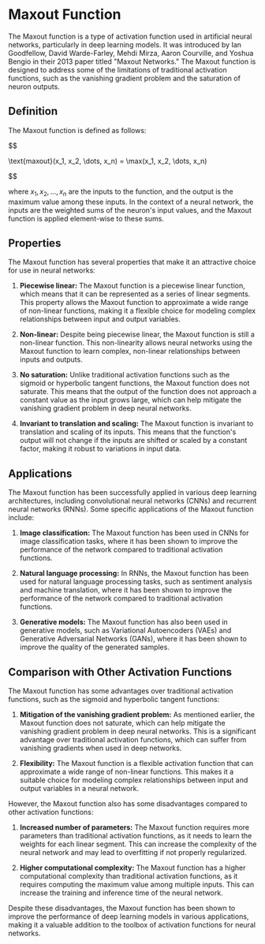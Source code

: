 # Maxout Function

The Maxout function is a type of activation function used in artificial neural networks, particularly in deep learning models. It was introduced by Ian Goodfellow, David Warde-Farley, Mehdi Mirza, Aaron Courville, and Yoshua Bengio in their 2013 paper titled "Maxout Networks." The Maxout function is designed to address some of the limitations of traditional activation functions, such as the vanishing gradient problem and the saturation of neuron outputs.

## Definition

The Maxout function is defined as follows:


$$

\text{maxout}(x_1, x_2, \dots, x_n) = \max(x_1, x_2, \dots, x_n)

$$


where $x_1, x_2, \dots, x_n$ are the inputs to the function, and the output is the maximum value among these inputs. In the context of a neural network, the inputs are the weighted sums of the neuron's input values, and the Maxout function is applied element-wise to these sums.

## Properties

The Maxout function has several properties that make it an attractive choice for use in neural networks:

1. **Piecewise linear:** The Maxout function is a piecewise linear function, which means that it can be represented as a series of linear segments. This property allows the Maxout function to approximate a wide range of non-linear functions, making it a flexible choice for modeling complex relationships between input and output variables.

2. **Non-linear:** Despite being piecewise linear, the Maxout function is still a non-linear function. This non-linearity allows neural networks using the Maxout function to learn complex, non-linear relationships between inputs and outputs.

3. **No saturation:** Unlike traditional activation functions such as the sigmoid or hyperbolic tangent functions, the Maxout function does not saturate. This means that the output of the function does not approach a constant value as the input grows large, which can help mitigate the vanishing gradient problem in deep neural networks.

4. **Invariant to translation and scaling:** The Maxout function is invariant to translation and scaling of its inputs. This means that the function's output will not change if the inputs are shifted or scaled by a constant factor, making it robust to variations in input data.

## Applications

The Maxout function has been successfully applied in various deep learning architectures, including convolutional neural networks (CNNs) and recurrent neural networks (RNNs). Some specific applications of the Maxout function include:

1. **Image classification:** The Maxout function has been used in CNNs for image classification tasks, where it has been shown to improve the performance of the network compared to traditional activation functions.

2. **Natural language processing:** In RNNs, the Maxout function has been used for natural language processing tasks, such as sentiment analysis and machine translation, where it has been shown to improve the performance of the network compared to traditional activation functions.

3. **Generative models:** The Maxout function has also been used in generative models, such as Variational Autoencoders (VAEs) and Generative Adversarial Networks (GANs), where it has been shown to improve the quality of the generated samples.

## Comparison with Other Activation Functions

The Maxout function has some advantages over traditional activation functions, such as the sigmoid and hyperbolic tangent functions:

1. **Mitigation of the vanishing gradient problem:** As mentioned earlier, the Maxout function does not saturate, which can help mitigate the vanishing gradient problem in deep neural networks. This is a significant advantage over traditional activation functions, which can suffer from vanishing gradients when used in deep networks.

2. **Flexibility:** The Maxout function is a flexible activation function that can approximate a wide range of non-linear functions. This makes it a suitable choice for modeling complex relationships between input and output variables in a neural network.

However, the Maxout function also has some disadvantages compared to other activation functions:

1. **Increased number of parameters:** The Maxout function requires more parameters than traditional activation functions, as it needs to learn the weights for each linear segment. This can increase the complexity of the neural network and may lead to overfitting if not properly regularized.

2. **Higher computational complexity:** The Maxout function has a higher computational complexity than traditional activation functions, as it requires computing the maximum value among multiple inputs. This can increase the training and inference time of the neural network.

Despite these disadvantages, the Maxout function has been shown to improve the performance of deep learning models in various applications, making it a valuable addition to the toolbox of activation functions for neural networks.
